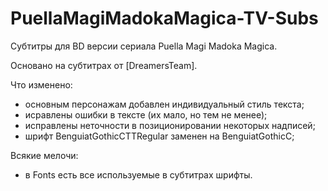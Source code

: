 # PuellaMagiMadokaMagica-TV-Subs

Субтитры для BD версии сериала Puella Magi Madoka Magica.

Основано на субтитрах от [DreamersTeam].

Что изменено:
- основным персонажам добавлен индивидуальный стиль текста;
- исравлены ошибки в тексте (их мало, но тем не менее);
- исправлены неточности в позиционировании некоторых надписей;
- шрифт BenguiatGothicCTTRegular заменен на BenguiatGothicC;

Всякие мелочи:
- в Fonts есть все используемые в субтитрах шрифты.
